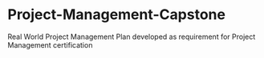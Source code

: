 # Project-Management-Capstone
Real World Project Management Plan developed as requirement for  Project Management certification
